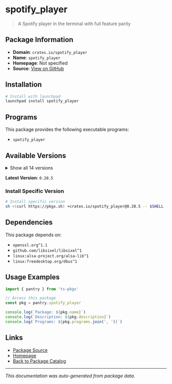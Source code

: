 # spotify_player

> A Spotify player in the terminal with full feature parity

## Package Information

- **Domain**: `crates.io/spotify_player`
- **Name**: `spotify_player`
- **Homepage**: Not specified
- **Source**: [View on GitHub](https://github.com/pkgxdev/pantry/tree/main/projects/crates.io/spotify_player/package.yml)

## Installation

```bash
# Install with launchpad
launchpad install spotify_player
```

## Programs

This package provides the following executable programs:

- `spotify_player`

## Available Versions

<details>
<summary>Show all 14 versions</summary>

- `0.20.5`, `0.20.4`, `0.20.3`, `0.20.2`, `0.20.1`
- `0.20.0`, `0.19.1`, `0.18.2`, `0.18.1`, `0.18.0`
- `0.17.2`, `0.17.1`, `0.17.0`, `0.0.0`

</details>

**Latest Version**: `0.20.5`

### Install Specific Version

```bash
# Install specific version
sh <(curl https://pkgx.sh) +crates.io/spotify_player@0.20.5 -- $SHELL -i
```

## Dependencies

This package depends on:

- `openssl.org^1.1`
- `github.com/libsixel/libsixel^1`
- `linux:alsa-project.org/alsa-lib^1`
- `linux:freedesktop.org/dbus^1`

## Usage Examples

```typescript
import { pantry } from 'ts-pkgx'

// Access this package
const pkg = pantry.spotify_player

console.log(`Package: ${pkg.name}`)
console.log(`Description: ${pkg.description}`)
console.log(`Programs: ${pkg.programs.join(', ')}`)
```

## Links

- [Package Source](https://github.com/pkgxdev/pantry/tree/main/projects/crates.io/spotify_player/package.yml)
- [Homepage](#)
- [Back to Package Catalog](../package-catalog.md)

---

*This documentation was auto-generated from package data.*
